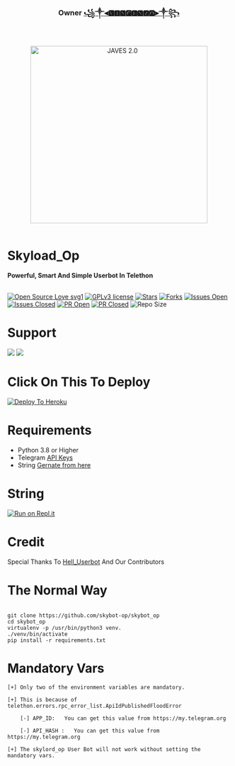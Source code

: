 <h3 align="center"><b>Owner <a href="https://telegram.dog/koi_nhi_apna">꧁༒⫷🆅🅸🅽🅲🅴🅽🆉🅾⫸༒꧂</a></b></h3>
<br>
<p align="center">
   <a href="http://gitHub.com/skylord-op/skylord_op"><img src="https://telegra.ph/file/3f79ca923137a181ab4c3.jpg" alt="JAVES 2.0" width=400px></a>
   <br>
   <br>
</p>
<h1>Skyload_Op</h1>
<b>Powerful, Smart And Simple Userbot In Telethon</b>
<br>
<br>

[![Open Source Love svg1](https://badges.frapsoft.com/os/v1/open-source.png?v=103)]( http://gitHub.com/skylord-op/skylord_op)
[![GPLv3 license](https://img.shields.io/badge/License-GPLv3-blue.svg?&style=flat-square)]( http://gitHub.com/skylord-op/skylord_op#copyright--license)
[![Stars](https://img.shields.io/github/stars/skylord-op/skylord_op?&style=flat-square)]( http://gitHub.com/skylord-op/skylord_op/stargazers)
[![Forks](https://img.shields.io/github/forks/skylord-op/skylord_op?&style=flat-square)]( http://gitHub.com/skylord-op/skylord_op/network/members)
[![Issues Open](https://img.shields.io/github/issues/skylord-op/skylord_op?&style=flat-square)]( http://gitHub.com/skylord-op/skylord_op/issues)
[![Issues Closed](https://img.shields.io/github/issues-closed/skylord-op/skylord_op?&style=flat-square)]( http://gitHub.com/skylord-op/skylord_op/issues?q=is:closed)
[![PR Open](https://img.shields.io/github/issues-pr/skylord-op/skylord_op?&style=flat-square)]( http://gitHub.com/skylord-op/skylord_op/pulls)
[![PR Closed](https://img.shields.io/github/issues-pr-closed/skylord-op/skylord_op?&style=flat-square)]( http://gitHub.com/skylord-op/skylord_op/pulls?q=is:closed)
![Repo Size](https://img.shields.io/github/repo-size/skylord-op/skylord_op?style=flat-square)
<br>




# Support

<a href="https://t.me/skylord_userbot_channel"><img src="https://img.shields.io/badge/Join-Support%20Channel-red.svg?style=for-the-badge&logo=Telegram"></a>
<a href="https://t.me/skylord_help_chat"><img src="https://img.shields.io/badge/Join-Support%20Group-blue.svg?style=for-the-badge&logo=Telegram"></a>




# Click On This To Deploy

[![Deploy To Heroku](https://www.herokucdn.com/deploy/button.svg)](https://heroku.com/deploy?template=http://gitHub.com/skylord-op/skylord_op)

# Requirements 
* Python 3.8 or Higher
* Telegram [API Keys](https://my.telegram.org/apps)
* String [Gernate from here](https://repl.it/@pawanjatt/jattpawan#main.py)


# String

[![Run on Repl.it](https://repl.it/badge/github/STARKGANG/friday)](https://repl.it/@pawanjatt/jattpawan#main.py)


# Credit
Special Thanks To [Hell_Userbot](https://telegram.dog/HellBot_Official) And Our Contributors



# The Normal Way
```

git clone https://github.com/skybot-op/skybot_op
cd skybot_op
virtualenv -p /usr/bin/python3 venv.
./venv/bin/activate
pip install -r requirements.txt
```



# Mandatory Vars
```
[+] Only two of the environment variables are mandatory.

[+] This is because of telethon.errors.rpc_error_list.ApiIdPublishedFloodError

    [-] APP_ID:   You can get this value from https://my.telegram.org
    
    [-] API_HASH :   You can get this value from https://my.telegram.org
    
[+] The skylord_op User Bot will not work without setting the mandatory vars.
```















